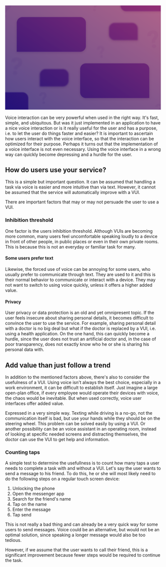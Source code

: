 ![Is conversation the right fit?](/assets/principles/isConversationTheRightFit.png)

Voice interaction can be very powerful when used in the right way. It's fast, simple, and ubiquitous. But was it just implemented in an application to have a nice voice interaction or is it really useful for the user and has a purpose, i.e. to let the user do things faster and easier? It is important to ascertain how users interact with the voice interface, so that the interaction can be optimized for their purpose. Perhaps it turns out that the implementation of a voice interface is not even necessary. Using the voice interface in a wrong way can quickly become depressing and a hurdle for the user.

## How do users use your service?

This is a simple but important question. It can be assumed that handling a task via voice is easier and more intuitive than via text. However, it cannot be assumed that the service will automatically improve with a VUI.

There are important factors that may or may not persuade the user to use a VUI.

### Inhibition threshold

One factor is the users inhibition threshold. Although VUIs are becoming more common, many users feel uncomfortable speaking loudly to a device in front of other people, in public places or even in their own private rooms. This is because this is not an everyday or familiar task for many. 

#### Some users prefer text

Likewise, the forced use of voice can be annoying for some users, who usually prefer to communicate through text. They are used to it and this is their normal behavior to communicate or interact with a device. They may not want to switch to using voice quickly, unless it offers a higher added value.

#### Privacy

User privacy or data protection is an old and yet omnipresent topic. If the user feels insecure about sharing personal details, it becomes difficult to convince the user to use the service. For example, sharing personal detail with a doctor is no big deal but what if the doctor is replaced by a VUI, i.e. using a health application. On the one hand, this can quickly become a hurdle, since the user does not trust an artificial doctor and, in the case of poor transparency, does not exactly know who he or she is sharing his personal data with.

## Add value than just follow a trend

In addition to the mentioned factors above, there's also to consider the usefulness of a VUI. Using voice isn't always the best choice, especially in a work environment, it can be difficult to establish itself. Just imagine a large open-plan office, if every employee would operate their devices with voice, the chaos would be inevitable. But when used correctly, voice user interfaces offer added value. 

Expressed in a very simple way. Texting while driving is a no-go, not the communication itself is bad, but use your hands while they should be on the steering wheel. This problem can be solved easily by using a VUI. Or another possibility can be an voice assistant in an operating room, instead of looking at specific needed screens and distracting themselves, the doctor can use the VUI to get help and information.

### Counting taps

A simple test to determine the usefullness is to count how many taps a user needs to complete a task with and without a VUI. Let's say the user wants to send a message to his friend. To do this, he or she will most likely need to do the following steps on a regular touch screen device:

1. Unlocking the phone
2. Open the messenger app
3. Search for the friend's name
4. Tap on the name
5. Enter the message
6. Tap send

This is not really a bad thing and can already be a very quick way for some users to send messages. Voice could be an alternative, but would not be an optimal solution, since speaking a longer message would also be too tedious.

However, if we assume that the user wants to call their friend, this is a significant improvement because fewer steps would be required to continue the task.
